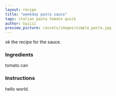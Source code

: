 ```yaml
---
layout: recipe
title: "weekday pasta sauce"
tags: italian pasta tomato quick
author: Guiiii
preview_picture: /assets/images/simple_pasta.jpg
---
```


ok the recipe for the sauce.

### Ingredients
tomato can

### Instructions
hello world.
